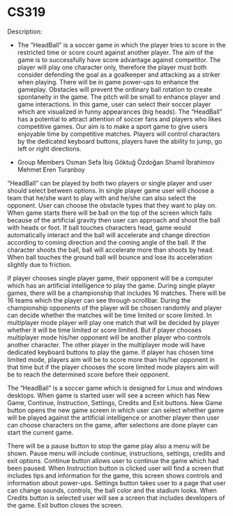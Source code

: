 # CS319
Description:

   - The “HeadBall” is a soccer game in which the player tries to score in the restricted time or score count against another player. 
    The aim of the game is to successfully have score advantage against competitor. The player will play one character only, therefore
    the player must both consider defending the goal as a goalkeeper and attacking as a striker when playing. There will be in game 
    power-ups to enhance the gameplay. Obstacles will prevent the ordinary ball rotation to create spontaneity in the game. The pitch       will be small to enhance player and game interactions. In this game, user can select their soccer player which are visualized in       funny appearances (big heads). The “HeadBall” has a potential to attract attention of soccer fans and players who likes competitive     games. Our aim is to make a sport game to give users enjoyable time by competitive matches. Players will control characters by the     dedicated keyboard buttons, players have the ability to jump, go left or right directions.
    
  - Group Members
        Osman Sefa İbiş
        Göktuğ Özdoğan
        Shamil İbrahimov
        Mehmet Eren Turanboy
   
  “HeadBall” can be played by both two players or single player and user should select between options. In single player game user will choose a team that he/she want to play with and he/she can also select the opponent. User can choose the obstacle types that they want to play on. When game starts there will be ball on the top of the screen which falls because of the artificial gravity then user can approach and shoot the ball with heads or foot. If ball touches characters head, game would automatically interact and the ball will accelerate and change direction according to coming direction and the coming angle of the ball. If the character shoots the ball, ball will accelerate more than shoots by head. When ball touches the ground ball will bounce and lose its acceleration slightly due to friction.

If player chooses single player game, their opponent will be a computer which has an artificial intelligence to play the game. During single player games, there will be a championship that includes 16 matches. There will be 16 teams which the player can see through scrollbar. During the championship opponents of the player will be chosen randomly and player can decide whether the matches will be time limited or score limited. In multiplayer mode player will play one match that will be decided by player whether it will be time limited or score limited. But if player chooses multiplayer mode his/her opponent will be another player who controls another character. The other player in the multiplayer mode will have dedicated keyboard buttons to play the game. If player has chosen time limited mode, players aim will be to score more than his/her opponent in that time but if the player chooses the score limited mode players aim will be to reach the determined score before their opponent.

The “HeadBall” is a soccer game which is designed for Linux and windows desktops. When game is started user will see a screen which has New Game, Continue, Instruction, Settings, Credits and Exit buttons. New Game button opens the new game screen in which user can select whether game will be played against the artificial intelligence or another player then user can choose characters on the game, after selections are done player can start the current game. 		

There will be a pause button to stop the game play also a menu will be shown. Pause menu will include continue, instructions, settings, credits and exit options. Continue button allows user to continue the game which had been paused. When Instruction button is clicked user will find a screen that includes tips and information for the game, this screen shows controls and information about power-ups. Settings button takes user to a page that user can change sounds, controls, the ball color and the stadium looks. When Credits button is selected user will see a screen that includes developers of the game. Exit button closes the screen.

